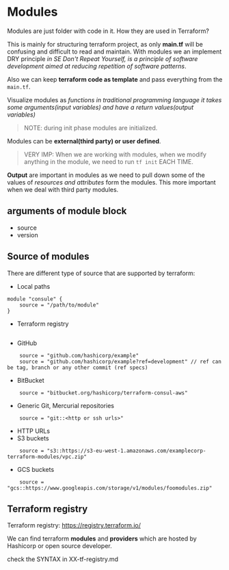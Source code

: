# Modules

Modules are just folder with code in it. How they are used in Terraform?

This is mainly for structuring terraform project, as only **main.tf** will be confusing and difficult to read and maintain. With modules we an implement DRY principle *in SE Don't Repeat Yourself, is a principle of software development aimed at reducing repetition of software patterns*.

Also we can keep **terraform code as template** and pass everything from the `main.tf`.

Visualize modules as *functions in traditional programming language it takes some arguments(input variables) and have a return values(output variables)*

> NOTE: during init phase modules are initialized.

Modules can be **external(third party) or user defined**.

> VERY IMP: When we are working with modules, when we modify anything in the module, we need to run `tf init` EACH TIME.

**Output** are important in modules as we need to pull down some of the values of *resources and attributes* form the modules. This more important when we deal with third party modules.

## arguments of module block

- source
- version

## Source of modules

There are different type of source that are supported by terraform:

- Local paths

```hcl
module "consule" {
    source = "/path/to/module"
}
```

- Terraform registry

```hcl

```

- GitHub

```hcl
    source = "github.com/hashicorp/example"
    source = "github.com/hashicorp/example?ref=development" // ref can be tag, branch or any other commit (ref specs)
```

- BitBucket

```hcl
    source = "bitbucket.org/hashicorp/terraform-consul-aws"
```

- Generic Git, Mercurial repositories

```hcl
    source = "git::<http or ssh urls>"
```

- HTTP URLs
- S3 buckets

```hcl
    source = "s3::https://s3-eu-west-1.amazonaws.com/examplecorp-terraform-modules/vpc.zip"
```

- GCS buckets

```hcl
    source = "gcs::https://www.googleapis.com/storage/v1/modules/foomodules.zip"
```

## Terraform registry

Terraform registry: https://registry.terraform.io/

We can find terraform **modules** and **providers** which are hosted by Hashicorp or open source developer.

check the SYNTAX in XX-tf-registry.md
